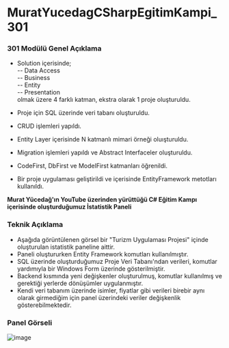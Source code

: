 # MuratYucedagCSharpEgitimKampi_301

### **301 Modülü Genel Açıklama**
- Solution içerisinde;  
-- Data Access  
-- Business  
-- Entity  
-- Presentation  
 olmak üzere 4 farklı katman, ekstra olarak 1 proje oluşturuldu.  
  
 - Proje için SQL üzerinde veri tabanı oluşturuldu.  
 - CRUD işlemleri yapıldı.  
 - Entity Layer içerisinde N katmanlı mimari örneği oluışturuldu.
 - Migration işlemleri yapıldı ve Abstract Interfaceler oluşturuldu.  
 - CodeFirst, DbFirst ve ModelFirst katmanları öğrenildi.
 - Bir proje uygulaması geliştirildi ve içerisinde EntityFramework metotları kullanıldı.
   



**Murat Yücedağ'ın YouTube üzerinden yürüttüğü C# Eğitim Kampı içerisinde oluşturduğumuz İstatistik Paneli**
### Teknik Açıklama
- Aşağıda görüntülenen görsel bir "Turizm Uygulaması Projesi" içinde oluşturulan istatistik paneline aittir.  
- Paneli oluştururken Entity Framework komutları kullanılmıştır.  
- SQL üzerinde oluşturduğumuz Proje Veri Tabanı'ndan verileri, komutlar yardımıyla bir Windows Form üzerinde gösterilmiştir.  
- Backend kısmında yeni değişkenler oluşturulmuş, komutlar kullanılmış ve gerektiği yerlerde dönüşümler uygulanmıştır.  
- Kendi veri tabanım üzerinde isimler, fiyatlar gibi verileri birebir aynı olarak girmediğim için panel üzerindeki veriler değişkenlik gösterebilmektedir.  


### Panel Görseli
![image](https://github.com/user-attachments/assets/d8cbe8f9-f9ff-4793-9d54-f0f6dc0b9c31)


